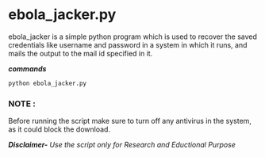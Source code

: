 # ebola_jacker.py
ebola_jacker is a simple python program which is used to recover the saved credentials like username and password in a system in which it runs, and mails the output to the mail id specified in it.

***commands***
```python
python ebola_jacker.py
```
### NOTE :
Before running the script make sure to turn off any antivirus in the system, as it could block the download.


***Disclaimer-***
*Use the script only for Research and Eductional Purpose*
